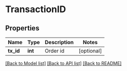 # TransactionID

## Properties
Name | Type | Description | Notes
------------ | ------------- | ------------- | -------------
**tx_id** | **int** | Order id | [optional] 

[[Back to Model list]](../README.md#documentation-for-models) [[Back to API list]](../README.md#documentation-for-api-endpoints) [[Back to README]](../README.md)


